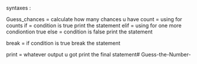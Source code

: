 syntaxes :

Guess_chances = calculate how many chances u have 
count = using for counts
if = condition is true print the statement
elif = using for one more condiontion true 
else = condition is false print the statement 

break = if condition is true break the statement 

print = whatever output u got print the final statement# Guess-the-Number-
